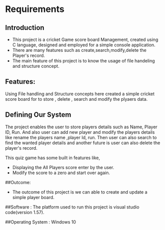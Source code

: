 # Requirements
## Introduction
 * This project is a cricket Game score board Management, created using C language, designed and employed for a simple console application.
 * There are many features such as create,search,modify,delete the Player's record.
 * The main feature of this project is to know the usage of file handeling and structure concept.
 
## Features:

Using File handling and Structure concepts here created a simple cricket score board for to store , delete , search and modify the plyaers data.

 
## Defining Our System
The project enables the user to store players details such as Name, Player ID, Run.
And also user can add new player and modify the  players details like rename the players name ,player Id, run. Then user can also search to find the wanted player details and another future is user can also delete the player's record.

This quiz game has some built in features like,

* Displaying the All Players score enter by the user. 
* Modify the score to a zero and start over again.


##Outcome:
 
 * The outcome of this project is we can able to create and update a simple player board.
 
 
##Software : The platform used to run this project is visual studio code(version 1.57).

##Operating System : Windows 10

